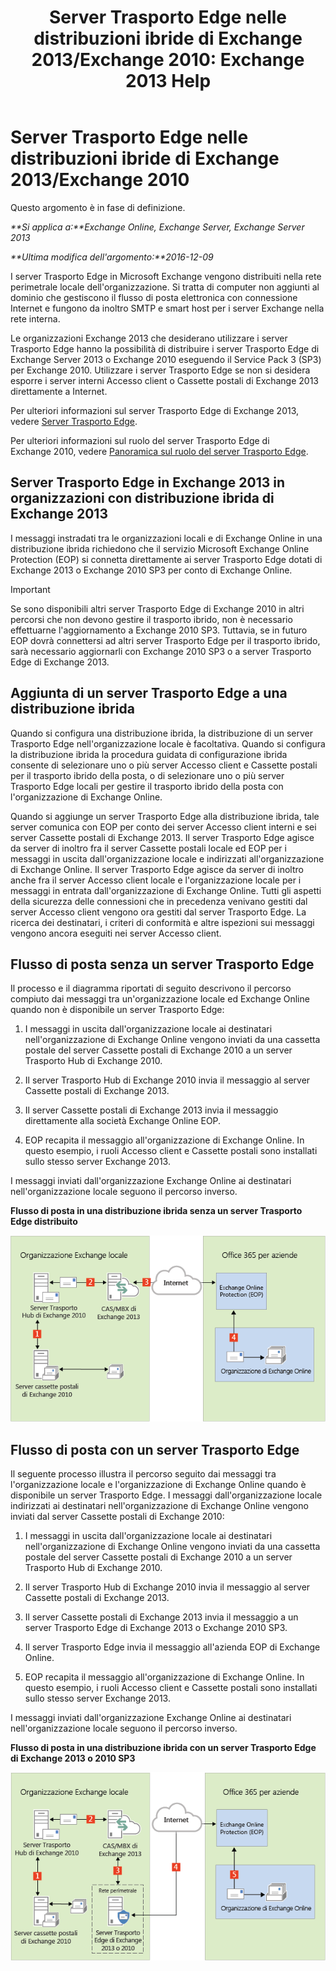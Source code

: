 ﻿---
title: 'Server Trasporto Edge nelle distribuzioni ibride di Exchange 2013/Exchange 2010: Exchange 2013 Help'
TOCTitle: Server Trasporto Edge nelle distribuzioni ibride di Exchange 2013/Exchange 2010
ms:assetid: 924f895e-5987-48d0-b113-9d26dcbcdae0
ms:mtpsurl: https://technet.microsoft.com/it-it/library/Dn393965(v=EXCHG.150)
ms:contentKeyID: 59634762
ms.date: 01/10/2018
mtps_version: v=EXCHG.150
ms.translationtype: HT
---

# Server Trasporto Edge nelle distribuzioni ibride di Exchange 2013/Exchange 2010

Questo argomento è in fase di definizione.  

_**Si applica a:**Exchange Online, Exchange Server, Exchange Server 2013_

_**Ultima modifica dell'argomento:**2016-12-09_

I server Trasporto Edge in Microsoft Exchange vengono distribuiti nella rete perimetrale locale dell'organizzazione. Si tratta di computer non aggiunti al dominio che gestiscono il flusso di posta elettronica con connessione Internet e fungono da inoltro SMTP e smart host per i server Exchange nella rete interna.

Le organizzazioni Exchange 2013 che desiderano utilizzare i server Trasporto Edge hanno la possibilità di distribuire i server Trasporto Edge di Exchange Server 2013 o Exchange 2010 eseguendo il Service Pack 3 (SP3) per Exchange 2010. Utilizzare i server Trasporto Edge se non si desidera esporre i server interni Accesso client o Cassette postali di Exchange 2013 direttamente a Internet.

Per ulteriori informazioni sul server Trasporto Edge di Exchange 2013, vedere [Server Trasporto Edge](https://technet.microsoft.com/it-it/library/bb124701\(v=exchg.150\)).

Per ulteriori informazioni sul ruolo del server Trasporto Edge di Exchange 2010, vedere [Panoramica sul ruolo del server Trasporto Edge](http://go.microsoft.com/fwlink/p/?linkid=183473).

## Server Trasporto Edge in Exchange 2013 in organizzazioni con distribuzione ibrida di Exchange 2013

I messaggi instradati tra le organizzazioni locali e di Exchange Online in una distribuzione ibrida richiedono che il servizio Microsoft Exchange Online Protection (EOP) si connetta direttamente ai server Trasporto Edge dotati di Exchange 2013 o Exchange 2010 SP3 per conto di Exchange Online.


> [!IMPORTANT]
> Se sono disponibili altri server Trasporto Edge di Exchange&nbsp;2010 in altri percorsi che non devono gestire il trasporto ibrido, non è necessario effettuarne l'aggiornamento a Exchange&nbsp;2010 SP3. Tuttavia, se in futuro EOP dovrà connettersi ad altri server Trasporto Edge per il trasporto ibrido, sarà necessario aggiornarli con Exchange&nbsp;2010 SP3 o a server Trasporto Edge di Exchange 2013.



## Aggiunta di un server Trasporto Edge a una distribuzione ibrida

Quando si configura una distribuzione ibrida, la distribuzione di un server Trasporto Edge nell'organizzazione locale è facoltativa. Quando si configura la distribuzione ibrida la procedura guidata di configurazione ibrida consente di selezionare uno o più server Accesso client e Cassette postali per il trasporto ibrido della posta, o di selezionare uno o più server Trasporto Edge locali per gestire il trasporto ibrido della posta con l'organizzazione di Exchange Online.

Quando si aggiunge un server Trasporto Edge alla distribuzione ibrida, tale server comunica con EOP per conto dei server Accesso client interni e sei server Cassette postali di Exchange 2013. Il server Trasporto Edge agisce da server di inoltro fra il server Cassette postali locale ed EOP per i messaggi in uscita dall'organizzazione locale e indirizzati all'organizzazione di Exchange Online. Il server Trasporto Edge agisce da server di inoltro anche fra il server Accesso client locale e l'organizzazione locale per i messaggi in entrata dall'organizzazione di Exchange Online. Tutti gli aspetti della sicurezza delle connessioni che in precedenza venivano gestiti dal server Accesso client vengono ora gestiti dal server Trasporto Edge. La ricerca dei destinatari, i criteri di conformità e altre ispezioni sui messaggi vengono ancora eseguiti nei server Accesso client.

## Flusso di posta senza un server Trasporto Edge

Il processo e il diagramma riportati di seguito descrivono il percorso compiuto dai messaggi tra un'organizzazione locale ed Exchange Online quando non è disponibile un server Trasporto Edge:

1.  I messaggi in uscita dall'organizzazione locale ai destinatari nell'organizzazione di Exchange Online vengono inviati da una cassetta postale del server Cassette postali di Exchange 2010 a un server Trasporto Hub di Exchange 2010.

2.  Il server Trasporto Hub di Exchange 2010 invia il messaggio al server Cassette postali di Exchange 2013.

3.  Il server Cassette postali di Exchange 2013 invia il messaggio direttamente alla società Exchange Online EOP.

4.  EOP recapita il messaggio all'organizzazione di Exchange Online. In questo esempio, i ruoli Accesso client e Cassette postali sono installati sullo stesso server Exchange 2013.

I messaggi inviati dall'organizzazione Exchange Online ai destinatari nell'organizzazione locale seguono il percorso inverso.

**Flusso di posta in una distribuzione ibrida senza un server Trasporto Edge distribuito**

![Organizzazioni locali senza server Trasporto Edge](images/Dn393965.37bbe430-b157-4f52-83da-6d44f4459425(EXCHG.150).png "Organizzazioni locali senza server Trasporto Edge")

## Flusso di posta con un server Trasporto Edge

Il seguente processo illustra il percorso seguito dai messaggi tra l'organizzazione locale e l'organizzazione di Exchange Online quando è disponibile un server Trasporto Edge. I messaggi dall'organizzazione locale indirizzati ai destinatari nell'organizzazione di Exchange Online vengono inviati dal server Cassette postali di Exchange 2010:

1.  I messaggi in uscita dall'organizzazione locale ai destinatari nell'organizzazione di Exchange Online vengono inviati da una cassetta postale del server Cassette postali di Exchange 2010 a un server Trasporto Hub di Exchange 2010.

2.  Il server Trasporto Hub di Exchange 2010 invia il messaggio al server Cassette postali di Exchange 2013.

3.  Il server Cassette postali di Exchange 2013 invia il messaggio a un server Trasporto Edge di Exchange 2013 o Exchange 2010 SP3.

4.  Il server Trasporto Edge invia il messaggio all'azienda EOP di Exchange Online.

5.  EOP recapita il messaggio all'organizzazione di Exchange Online. In questo esempio, i ruoli Accesso client e Cassette postali sono installati sullo stesso server Exchange 2013.

I messaggi inviati dall'organizzazione Exchange Online ai destinatari nell'organizzazione locale seguono il percorso inverso.

**Flusso di posta in una distribuzione ibrida con un server Trasporto Edge di Exchange 2013 o 2010 SP3**

![Organizzazioni locali con server Trasporto Edge](images/Dn393965.f1039133-249b-401d-bd39-3672442a06c9(EXCHG.150).png "Organizzazioni locali con server Trasporto Edge")

